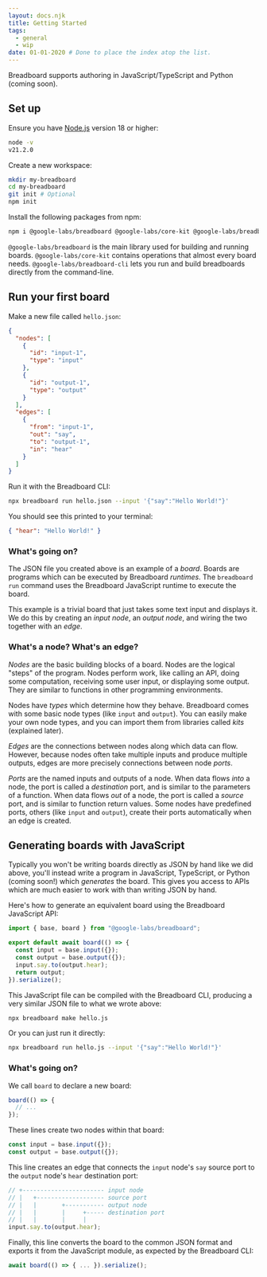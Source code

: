 ```yaml
---
layout: docs.njk
title: Getting Started
tags:
  - general
  - wip
date: 01-01-2020 # Done to place the index atop the list.
---
```


Breadboard supports authoring in JavaScript/TypeScript and Python (coming soon).

## Set up

Ensure you have [Node.js](https://nodejs.org/) version 18 or higher:

```sh
node -v
v21.2.0
```

Create a new workspace:

```sh
mkdir my-breadboard
cd my-breadboard
git init # Optional
npm init
```

Install the following packages from npm:

```sh
npm i @google-labs/breadboard @google-labs/core-kit @google-labs/breadboard-cli
```

`@google-labs/breadboard` is the main library used for building and running
boards. `@google-labs/core-kit` contains operations that almost every board
needs. `@google-labs/breadboard-cli` lets you run and build breadboards
directly from the command-line.

## Run your first board

Make a new file called `hello.json`:

```json
{
  "nodes": [
    {
      "id": "input-1",
      "type": "input"
    },
    {
      "id": "output-1",
      "type": "output"
    }
  ],
  "edges": [
    {
      "from": "input-1",
      "out": "say",
      "to": "output-1",
      "in": "hear"
    }
  ]
}
```

Run it with the Breadboard CLI:

```sh
npx breadboard run hello.json --input '{"say":"Hello World!"}'
```

You should see this printed to your terminal:

```json
{ "hear": "Hello World!" }
```

### What's going on?

The JSON file you created above is an example of a _board_. Boards are programs
which can be executed by Breadboard _runtimes_. The `breadboard run` command
uses the Breadboard JavaScript runtime to execute the board.

This example is a trivial board that just takes some text input and displays it.
We do this by creating an _input node_, an _output node_, and wiring the two
together with an _edge_.

### What's a node? What's an edge?

_Nodes_ are the basic building blocks of a board. Nodes are the logical "steps"
of the program. Nodes perform work, like calling an API, doing some computation,
receiving some user input, or displaying some output. They are similar to
functions in other programming environments.

Nodes have _types_ which determine how they behave. Breadboard comes with some
basic node types (like `input` and `output`). You can easily make your own node
types, and you can import them from libraries called _kits_ (explained later).

_Edges_ are the connections between nodes along which data can flow. However,
because nodes often take multiple inputs and produce multiple outputs, edges are
more precisely connections between node _ports_.

_Ports_ are the named inputs and outputs of a node. When data flows _into_ a
node, the port is called a _destination_ port, and is similar to the parameters
of a function. When data flows _out_ of a node, the port is called a _source_
port, and is similar to function return values. Some nodes have predefined
ports, others (like `input` and `output`), create their ports automatically when
an edge is created.

## Generating boards with JavaScript

Typically you won't be writing boards directly as JSON by hand like we did
above, you'll instead write a program in JavaScript, TypeScript, or Python
(coming soon!) which _generates_ the board. This gives you access to APIs which
are much easier to work with than writing JSON by hand.

Here's how to generate an equivalent board using the Breadboard JavaScript API:

```js
import { base, board } from "@google-labs/breadboard";

export default await board(() => {
  const input = base.input({});
  const output = base.output({});
  input.say.to(output.hear);
  return output;
}).serialize();
```

This JavaScript file can be compiled with the Breadboard CLI, producing a very
similar JSON file to what we wrote above:

```sh
npx breadboard make hello.js
```

Or you can just run it directly:

```sh
npx breadboard run hello.js --input '{"say":"Hello World!"}'
```

### What's going on?

We call `board` to declare a new board:

```js
board(() => {
  // ...
});
```

These lines create two nodes within that board:

```js
const input = base.input({});
const output = base.output({});
```

This line creates an edge that connects the `input` node's `say` source port to
the `output` node's `hear` destination port:

```js
// +----------------------- input node
// |   +------------------- source port
// |   |       +----------- output node
// |   |       |     +----- destination port
// |   |       |     |
input.say.to(output.hear);
```

Finally, this line converts the board to the common JSON format and exports it
from the JavaScript module, as expected by the Breadboard CLI:

```js
await board(() => { ... }).serialize();
```

